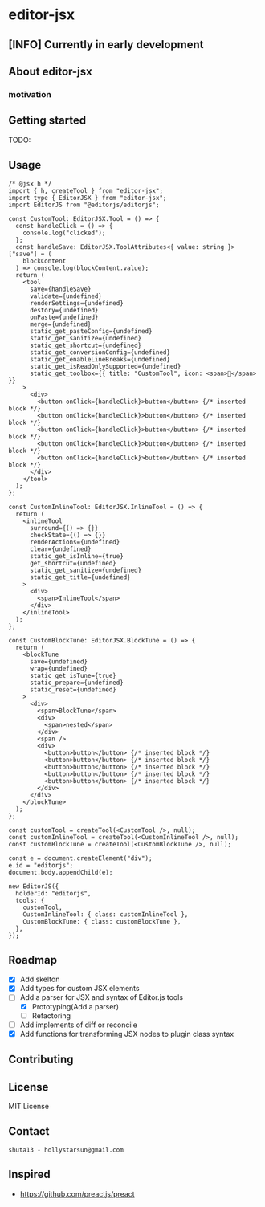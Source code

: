 # editor-jsx

## [INFO] Currently in early development

## About editor-jsx

### motivation

## Getting started

TODO:

## Usage

```tsx
/* @jsx h */
import { h, createTool } from "editor-jsx";
import type { EditorJSX } from "editor-jsx";
import EditorJS from "@editorjs/editorjs";

const CustomTool: EditorJSX.Tool = () => {
  const handleClick = () => {
    console.log("clicked");
  };
  const handleSave: EditorJSX.ToolAttributes<{ value: string }>["save"] = (
    blockContent
  ) => console.log(blockContent.value);
  return (
    <tool
      save={handleSave}
      validate={undefined}
      renderSettings={undefined}
      destory={undefined}
      onPaste={undefined}
      merge={undefined}
      static_get_pasteConfig={undefined}
      static_get_sanitize={undefined}
      static_get_shortcut={undefined}
      static_get_conversionConfig={undefined}
      static_get_enableLineBreaks={undefined}
      static_get_isReadOnlySupported={undefined}
      static_get_toolbox={{ title: "CustomTool", icon: <span>🔮</span> }}
    >
      <div>
        <button onClick={handleClick}>button</button> {/* inserted block */}
        <button onClick={handleClick}>button</button> {/* inserted block */}
        <button onClick={handleClick}>button</button> {/* inserted block */}
        <button onClick={handleClick}>button</button> {/* inserted block */}
        <button onClick={handleClick}>button</button> {/* inserted block */}
      </div>
    </tool>
  );
};

const CustomInlineTool: EditorJSX.InlineTool = () => {
  return (
    <inlineTool
      surround={() => {}}
      checkState={() => {}}
      renderActions={undefined}
      clear={undefined}
      static_get_isInline={true}
      get_shortcut={undefined}
      static_get_sanitize={undefined}
      static_get_title={undefined}
    >
      <div>
        <span>InlineTool</span>
      </div>
    </inlineTool>
  );
};

const CustomBlockTune: EditorJSX.BlockTune = () => {
  return (
    <blockTune
      save={undefined}
      wrap={undefined}
      static_get_isTune={true}
      static_prepare={undefined}
      static_reset={undefined}
    >
      <div>
        <span>BlockTune</span>
        <div>
          <span>nested</span>
        </div>
        <span />
        <div>
          <button>button</button> {/* inserted block */}
          <button>button</button> {/* inserted block */}
          <button>button</button> {/* inserted block */}
          <button>button</button> {/* inserted block */}
          <button>button</button> {/* inserted block */}
        </div>
      </div>
    </blockTune>
  );
};

const customTool = createTool(<CustomTool />, null);
const customInlineTool = createTool(<CustomInlineTool />, null);
const customBlockTune = createTool(<CustomBlockTune />, null);

const e = document.createElement("div");
e.id = "editorjs";
document.body.appendChild(e);

new EditorJS({
  holderId: "editorjs",
  tools: {
    customTool,
    CustomInlineTool: { class: customInlineTool },
    CustomBlockTune: { class: customBlockTune },
  },
});
```

## Roadmap

- [x] Add skelton
- [x] Add types for custom JSX elements
- [ ] Add a parser for JSX and syntax of Editor.js tools
  - [x] Prototyping(Add a parser)
  - [ ] Refactoring
- [ ] Add implements of diff or reconcile
- [x] Add functions for transforming JSX nodes to plugin class syntax

## Contributing

## License

MIT License

## Contact

`shuta13 - hollystarsun@gmail.com`

## Inspired

- https://github.com/preactjs/preact
<!-- ref. https://github.com/othneildrew/Best-README-Template/blob/master/README.md -->
